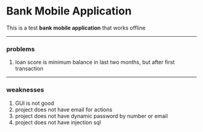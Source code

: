 # Bank Mobile Application

This is a test **bank mobile application** that works offline

---
### problems

1. loan score is minimum balance in last two months, but after first transaction

---
### weaknesses

1. GUI is not good
2. project does not have email for actions
3. project does not have dynamic password by number or email
4. project does not have injection sql
